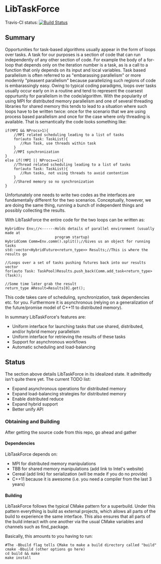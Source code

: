 # LibTaskForce

Travis-CI status: [![Build Status](https://travis-ci.org/ryanmrichard/LibTaskForce.svg?branch=master)](https://travis-ci.org/ryanmrichard/LibTaskForce/)

## Summary
Opportunities for task-based algorithms usually appear in the form of loops over
tasks.  A task for our purposes is a section of code that can run independently
of any other section of code.  For example the body of a for-loop that depends
only on the iteration number is a task, as is a call to a function that only
depends on its input and local variables.  Task based parallelism is often
referred to as "embarassing parallelism" or more modernly "pleasent parallelism"
because parallelizing such regions of code is embarassingly easy.  Owing
 to typical coding paradigms, loops over tasks usually occur early on in a 
routine and tend to represent the coarsest oppurtunity for parallelism in the 
code/algorithm.  With the popularity of using MPI for distributed memory
parallelism and one of several threading libraries for shared memory this
tends to lead to a situation where such loops have to be written
twice: once for the scenario that we are using process based parallelism and
once for the case where only threading is available.  That is semantically the
code looks something like:

~~~{.cpp}
if(MPI && NProcs>1){
    //MPI related scheduling leading to a list of tasks
    for(auto Task: TaskList){
       //Run Task, use threads within task
    }
    //MPI synchronization
}
else if(!MPI || NProcs==1){
    //Thread related scheduling leading to a list of tasks
    for(auto Task: TaskList){
       //Run tasks, not using threads to avoid contention
    }
    //Shared memory so no synchronization
}
~~~

Unfortunately one needs to write two codes as the interfaces are fundamentally
 different for the two scenarios.  Conceptually, however, we are doing the
same thing, running a bunch of independent things and possibly collecting the
results.

With LibTaskForce the entire code for the two loops can be written as:
~~~{.cpp}
HybridEnv Env;//<------Holds details of parallel environment (usually made at
                       program startup)
HybridComm Comm=Env.comm().split();//Gives us an object for running tasks
std::vector<HybridFuture<return_type>> Results;//This is where the results go

//Loops over a set of tasks pushing futures back into our results vector
for(auto Task: TaskPool)Results.push_back(Comm.add_task<return_type>(Task));

//Some time later grab the result
return_type AResult=Results[0].get();
~~~
This code takes care of scheduling, synchronization, task dependencies etc. for
you.  Furthermore it is asynchronous (relying on a generalization of the
future/promise model of C++11 to distributed memory).

In summary LibTaskForce's features are:
- Uniform interface for launching tasks that use shared, distributed, 
  and/or hybrid memory parallelism
- Uniform interface for retrieving the results of these tasks
- Support for asynchronous workflows
- Automatic scheduling and load-balancing

## Status
The section above details LibTaskForce in its idealized state.  It admittedly
isn't quite there yet.  The current TODO list:
- Expand asynchronous operations for distributed memory
- Expand load-balancing strategies for distributed memory
- Enable distributed reduce
- Expand hybrid support
- Better unify API

### Obtaining and Building
After getting the source code from this repo, go ahead and gather 
#### Dependencies
LibTaskForce depends on:
- MPI for distributed memory manipulations 
- TBB for shared memory manipulations (add link to Intel's website)
- Cereal (add link) for serialization (will be made if you do no provide)
- C++11 because it is awesome (i.e. you need a compiler from the last 3 years)
#### Building
LibTaskForce follows the typical CMake pattern for a superbuild.  Under this
pattern everything is build as external projects, which allows all parts of the
build to experience the same interface.  This also ensures that all parts
of the build interact with one another via the usual CMake variables and channels
such as find_package.

Basically, this amounts to you having to run:

~~~{.sh}
#The -Bbuild flag tells CMake to make a build directory called "build"
cmake -Bbuild (other options go here)
cd build && make
make install
~~~

